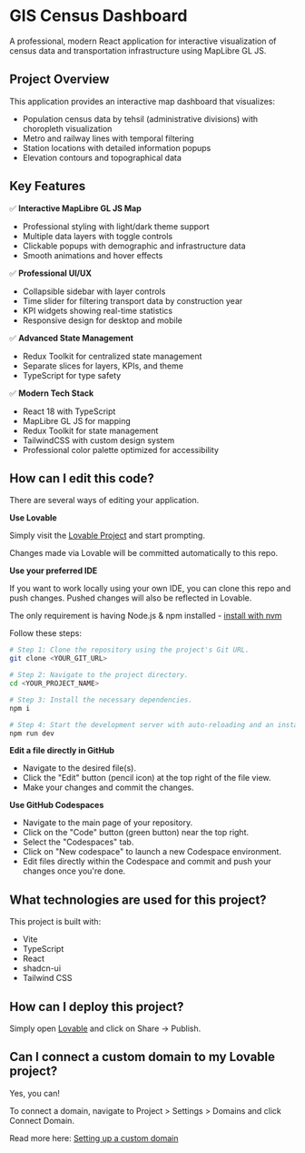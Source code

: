 # GIS Census Dashboard

A professional, modern React application for interactive visualization of census data and transportation infrastructure using MapLibre GL JS.

## Project Overview

This application provides an interactive map dashboard that visualizes:
- Population census data by tehsil (administrative divisions) with choropleth visualization
- Metro and railway lines with temporal filtering
- Station locations with detailed information popups
- Elevation contours and topographical data

## Key Features

✅ **Interactive MapLibre GL JS Map**
- Professional styling with light/dark theme support
- Multiple data layers with toggle controls
- Clickable popups with demographic and infrastructure data
- Smooth animations and hover effects

✅ **Professional UI/UX**
- Collapsible sidebar with layer controls
- Time slider for filtering transport data by construction year
- KPI widgets showing real-time statistics
- Responsive design for desktop and mobile

✅ **Advanced State Management**
- Redux Toolkit for centralized state management
- Separate slices for layers, KPIs, and theme
- TypeScript for type safety

✅ **Modern Tech Stack**
- React 18 with TypeScript
- MapLibre GL JS for mapping
- Redux Toolkit for state management
- TailwindCSS with custom design system
- Professional color palette optimized for accessibility

## How can I edit this code?

There are several ways of editing your application.

**Use Lovable**

Simply visit the [Lovable Project](https://lovable.dev/projects/ca1bf844-2dac-41f8-9bce-b598ef4b5366) and start prompting.

Changes made via Lovable will be committed automatically to this repo.

**Use your preferred IDE**

If you want to work locally using your own IDE, you can clone this repo and push changes. Pushed changes will also be reflected in Lovable.

The only requirement is having Node.js & npm installed - [install with nvm](https://github.com/nvm-sh/nvm#installing-and-updating)

Follow these steps:

```sh
# Step 1: Clone the repository using the project's Git URL.
git clone <YOUR_GIT_URL>

# Step 2: Navigate to the project directory.
cd <YOUR_PROJECT_NAME>

# Step 3: Install the necessary dependencies.
npm i

# Step 4: Start the development server with auto-reloading and an instant preview.
npm run dev
```

**Edit a file directly in GitHub**

- Navigate to the desired file(s).
- Click the "Edit" button (pencil icon) at the top right of the file view.
- Make your changes and commit the changes.

**Use GitHub Codespaces**

- Navigate to the main page of your repository.
- Click on the "Code" button (green button) near the top right.
- Select the "Codespaces" tab.
- Click on "New codespace" to launch a new Codespace environment.
- Edit files directly within the Codespace and commit and push your changes once you're done.

## What technologies are used for this project?

This project is built with:

- Vite
- TypeScript
- React
- shadcn-ui
- Tailwind CSS

## How can I deploy this project?

Simply open [Lovable](https://lovable.dev/projects/ca1bf844-2dac-41f8-9bce-b598ef4b5366) and click on Share -> Publish.

## Can I connect a custom domain to my Lovable project?

Yes, you can!

To connect a domain, navigate to Project > Settings > Domains and click Connect Domain.

Read more here: [Setting up a custom domain](https://docs.lovable.dev/tips-tricks/custom-domain#step-by-step-guide)
